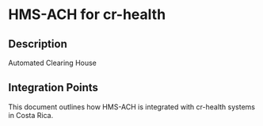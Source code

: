 # HMS-ACH for cr-health

## Description

Automated Clearing House

## Integration Points

This document outlines how HMS-ACH is integrated with cr-health systems in Costa Rica.
